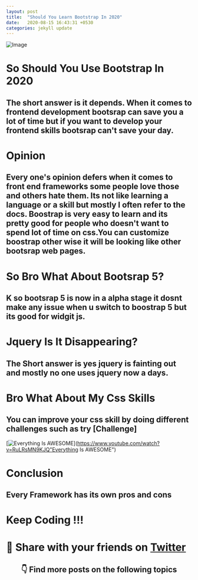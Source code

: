 ```yaml
---
layout: post
title:  "Should You Learn Bootstrap In 2020"
date:   2020-08-15 16:43:31 +0530
categories: jekyll update
---
```


![Image](https://dev-to-uploads.s3.amazonaws.com/i/nyykelcztd17312ihss0.jpg)

# So Should You Use Bootstrap In 2020 
## The short answer is it depends. When it comes to frontend development bootsrap can save you a lot of time but if you want to develop your frontend skills bootsrap can't save your day.

# Opinion

## Every one's opinion defers when it comes to front end frameworks some people love those and  others hate them. Its not like learning a language or a skill but mostly I often refer to the docs. Boostrap is very easy to learn and its pretty good for people who doesn't want to spend lot of time on css.You can customize boostrap other wise it will be looking like other bootsrap web pages.

# So Bro What About Bootsrap 5?

## K so bootsrap 5 is now in a alpha stage it dosnt make any issue when u switch to boostrap 5 but its good for widgit js. 

# Jquery Is It Disappearing?
## The Short answer is yes jquery is fainting out and mostly no one uses jquery now a days.


# Bro What About My Css Skills
## You can improve your css skill by doing different challenges such as try [Challenge]
[![Everything Is AWESOME](https://img.youtube.com/vi/RuLRsMN9KJQ/0.jpg)](https://www.youtube.com/watch?v=RuLRsMN9KJQ"Everything Is AWESOME")


# Conclusion

## Every Framework has its own pros and cons 

# Keep Coding !!!


# 🙏  Share with your friends on  [Twitter](https://twitter.com/intent/tweet?text=%20Should%20You%20Learn%20Boostrap%20%20https://dev.to/alestor123/should-you-learn-bootstrap-in-2020-14ln "Share It" )
 

 
<h2 align=center> 👇  Find more posts on the following topics </h2>